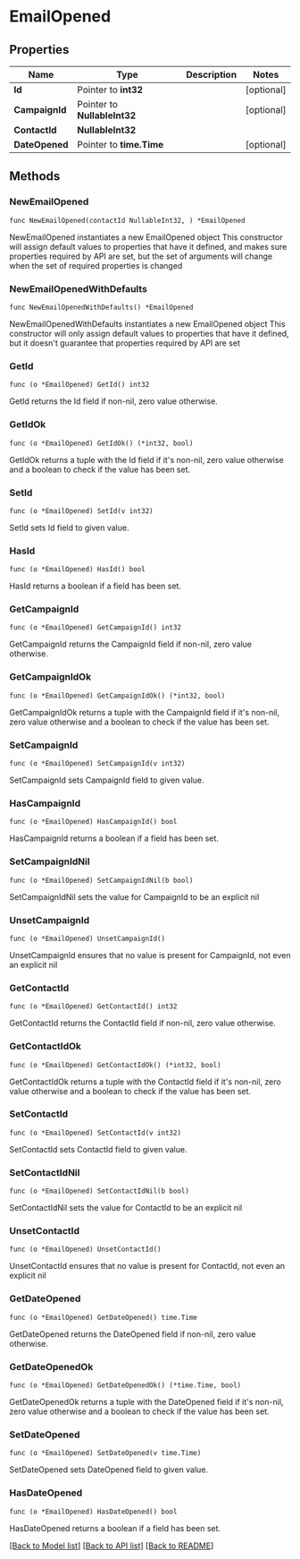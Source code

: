 # EmailOpened

## Properties

Name | Type | Description | Notes
------------ | ------------- | ------------- | -------------
**Id** | Pointer to **int32** |  | [optional] 
**CampaignId** | Pointer to **NullableInt32** |  | [optional] 
**ContactId** | **NullableInt32** |  | 
**DateOpened** | Pointer to **time.Time** |  | [optional] 

## Methods

### NewEmailOpened

`func NewEmailOpened(contactId NullableInt32, ) *EmailOpened`

NewEmailOpened instantiates a new EmailOpened object
This constructor will assign default values to properties that have it defined,
and makes sure properties required by API are set, but the set of arguments
will change when the set of required properties is changed

### NewEmailOpenedWithDefaults

`func NewEmailOpenedWithDefaults() *EmailOpened`

NewEmailOpenedWithDefaults instantiates a new EmailOpened object
This constructor will only assign default values to properties that have it defined,
but it doesn't guarantee that properties required by API are set

### GetId

`func (o *EmailOpened) GetId() int32`

GetId returns the Id field if non-nil, zero value otherwise.

### GetIdOk

`func (o *EmailOpened) GetIdOk() (*int32, bool)`

GetIdOk returns a tuple with the Id field if it's non-nil, zero value otherwise
and a boolean to check if the value has been set.

### SetId

`func (o *EmailOpened) SetId(v int32)`

SetId sets Id field to given value.

### HasId

`func (o *EmailOpened) HasId() bool`

HasId returns a boolean if a field has been set.

### GetCampaignId

`func (o *EmailOpened) GetCampaignId() int32`

GetCampaignId returns the CampaignId field if non-nil, zero value otherwise.

### GetCampaignIdOk

`func (o *EmailOpened) GetCampaignIdOk() (*int32, bool)`

GetCampaignIdOk returns a tuple with the CampaignId field if it's non-nil, zero value otherwise
and a boolean to check if the value has been set.

### SetCampaignId

`func (o *EmailOpened) SetCampaignId(v int32)`

SetCampaignId sets CampaignId field to given value.

### HasCampaignId

`func (o *EmailOpened) HasCampaignId() bool`

HasCampaignId returns a boolean if a field has been set.

### SetCampaignIdNil

`func (o *EmailOpened) SetCampaignIdNil(b bool)`

 SetCampaignIdNil sets the value for CampaignId to be an explicit nil

### UnsetCampaignId
`func (o *EmailOpened) UnsetCampaignId()`

UnsetCampaignId ensures that no value is present for CampaignId, not even an explicit nil
### GetContactId

`func (o *EmailOpened) GetContactId() int32`

GetContactId returns the ContactId field if non-nil, zero value otherwise.

### GetContactIdOk

`func (o *EmailOpened) GetContactIdOk() (*int32, bool)`

GetContactIdOk returns a tuple with the ContactId field if it's non-nil, zero value otherwise
and a boolean to check if the value has been set.

### SetContactId

`func (o *EmailOpened) SetContactId(v int32)`

SetContactId sets ContactId field to given value.


### SetContactIdNil

`func (o *EmailOpened) SetContactIdNil(b bool)`

 SetContactIdNil sets the value for ContactId to be an explicit nil

### UnsetContactId
`func (o *EmailOpened) UnsetContactId()`

UnsetContactId ensures that no value is present for ContactId, not even an explicit nil
### GetDateOpened

`func (o *EmailOpened) GetDateOpened() time.Time`

GetDateOpened returns the DateOpened field if non-nil, zero value otherwise.

### GetDateOpenedOk

`func (o *EmailOpened) GetDateOpenedOk() (*time.Time, bool)`

GetDateOpenedOk returns a tuple with the DateOpened field if it's non-nil, zero value otherwise
and a boolean to check if the value has been set.

### SetDateOpened

`func (o *EmailOpened) SetDateOpened(v time.Time)`

SetDateOpened sets DateOpened field to given value.

### HasDateOpened

`func (o *EmailOpened) HasDateOpened() bool`

HasDateOpened returns a boolean if a field has been set.


[[Back to Model list]](../README.md#documentation-for-models) [[Back to API list]](../README.md#documentation-for-api-endpoints) [[Back to README]](../README.md)



